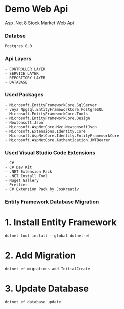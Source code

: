 # Demo Web Api

Asp .Net 8 Stock Market Web Api

### Databse

    Postgres 8.0

### Api Layers

    - CONTROLLER LAYER
    - SERVICE LAYER
    - REPOSITORY LAYER
    - DATABASE

### Used Packages

    - Microsoft.EntityFrameworkCore.SqlServer
    - veya Npgsql.EntityFrameworkCore.PostgreSQL
    - Microsoft.EntityFrameworkCore.Tools
    - Microsoft.EntityFrameworkCore.Design
    - Newtonsoft.Json
    - Microsoft.AspNetCore.Mvc.NewtonsoftJson
    - Microsoft.Extensions.Identity.Core
    - Microsoft.AspNetCore.Identity.EntityFrameworkCore
    - Microsoft.AspNetCore.Authentication.JWTBearer

### Used Visual Studio Code Extensions

    - C#
    - C# Dev Kit
    - .NET Extension Pack
    - .NET Install Tool
    - Nuget Gallery
    - Prettier
    - C# Extension Pack by JosKreativ

### Entity Framework Database Migration

# 1. Install Entity Framework
    dotnet tool install --global dotnet-ef

# 2. Add Migration
    dotnet ef migrations add InitialCreate

# 3. Update Database
    dotnet ef database update
